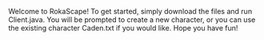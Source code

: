 Welcome to RokaScape! To get started, simply download the files and run Client.java. You will be prompted to create a new character, or you can use the existing character Caden.txt if you would like. Hope you have fun!
